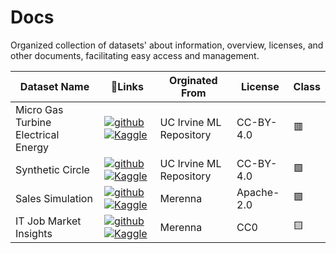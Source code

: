 # Docs

Organized collection of datasets' about information, overview, licenses, and other documents, facilitating easy access and management.

| Dataset Name | 🔗Links |  Orginated From | License | Class |
| --- | --- | --- | --- | --- |
| Micro Gas Turbine Electrical Energy | [![github](https://img.shields.io/badge/GitHub-100000?style=flat-square&logo=github&logoColor=white)](https://github.com/merenna/micro-gas-turbine-electrical-energy) [![Kaggle](https://img.shields.io/badge/Kaggle-20BEFF?style=flat-square&logo=Kaggle&logoColor=white)](https://www.kaggle.com/datasets/noeyislearning/micro-gas-turbine-electrical-energy) |  UC Irvine ML Repository | CC-BY-4.0 | 🟥 |
| Synthetic Circle | [![github](https://img.shields.io/badge/GitHub-100000?style=flat-square&logo=github&logoColor=white)](https://github.com/merenna/synthetic-circle) [![Kaggle](https://img.shields.io/badge/Kaggle-20BEFF?style=flat-square&logo=Kaggle&logoColor=white)](https://www.kaggle.com/datasets/noeyislearning/synthetic-circle) | UC Irvine ML Repository | CC-BY-4.0 | 🟩 |
| Sales Simulation | [![github](https://img.shields.io/badge/GitHub-100000?style=flat-square&logo=github&logoColor=white)](https://github.com/merenna/sales-simulation) [![Kaggle](https://img.shields.io/badge/Kaggle-20BEFF?style=flat-square&logo=Kaggle&logoColor=white)](https://www.kaggle.com/datasets/noeyislearning/sales-simulation) | Merenna | Apache-2.0 | 🟩 |
| IT Job Market Insights | [![github](https://img.shields.io/badge/GitHub-100000?style=flat-square&logo=github&logoColor=white)](https://github.com/merenna/it-job-market-insights) [![Kaggle](https://img.shields.io/badge/Kaggle-20BEFF?style=flat-square&logo=Kaggle&logoColor=white)](https://www.kaggle.com/datasets/noeyislearning/it-job-market-insights) | Merenna | CC0 | 🟨 |

